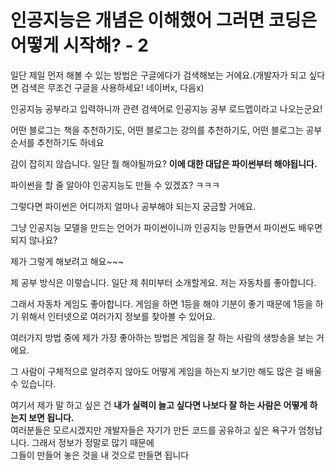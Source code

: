 # 인공지능은 개념은 이해했어 그러면 코딩은 어떻게 시작해? - 2

일단 제일 먼저 해볼 수 있는 방법은 구글에다가 검색해보는 거에요.(개발자가 되고 싶다면 검색은 무조건 구글을 사용하세요! 네이버x, 다음x)

인공지능 공부라고 입력하니까 관련 검색어로 인공지능 공부 로드맵이라고 나오는군요!

어떤 블로그는 책을 추천하기도, 어떤 블로그는 강의를 추천하기도, 어떤 블로그는 공부 순서를 추천하기도 하네요

감이 잡히지 않습니다. 일단 뭘 해야될까요? **이에 대한 대답은 파이썬부터 해야됩니다.**

파이썬을 할 줄 알아야 인공지능도 만들 수 있겠죠? ㅋㅋㅋ

그렇다면 파이썬은 어디까지 얼마나 공부해야 되는지 궁금할 거에요.

그냥 인공지능 모델을 만드는 언어가 파이썬이니까 인공지능 만들면서 파이썬도 배우면 되지 않나요?

제가 그렇게 해보려고 해요~~~

제 공부 방식은 이렇습니다. 일단 제 취미부터 소개할게요. 저는 자동차를 좋아합니다.

그래서 자동차 게임도 좋아합니다. 게임을 하면 1등을 해야 기분이 좋기 때문에 1등을 하기 위해서 인터넷으로 여러가지 정보를 찾아볼 수 있어요.

여러가지 방법 중에 제가 가장 좋아하는 방법은 게임을 잘 하는 사람의 생방송을 보는 거에요.

그 사람이 구체적으로 알려주지 않아도 어떻게 게임을 하는지 보기만 해도 많은 걸 배울 수 있습니다. 

여기서 제가 말 하고 싶은 건 **내가 실력이 늘고 싶다면 나보다 잘 하는 사람은 어떻게 하는지 보면 됩니다.**  
여러분들은 모르시겠지만 개발자들은 자기가 만든 코드를 공유하고 싶은 욕구가 엄청납니다. 그래서 정보가 정말로 많기 때문에  
그들이 만들어 놓은 것을 내 것으로 만들면 됩니다
